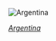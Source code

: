 
![Argentina](https://www.gstatic.com/prettyearth/assets/full/1556.jpg)

*[Argentina](https://www.google.com/maps/@-37.836182,-69.863155,15z/data=!3m1!1e3)*
